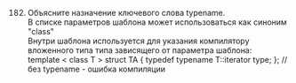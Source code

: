 182. Объясните назначение ключевого слова typename.  
В списке параметров шаблона может использоваться как синоним "class"  
Внутри шаблона используется для указания компилятору вложенного типа типа зависящего от параметра шаблона:  
template < class T > struct TA { typedef typename T::iterator type; }; // без typename - ошибка компиляции
